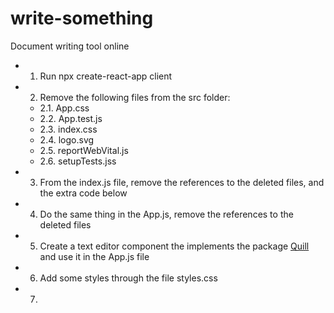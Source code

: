 # write-something
Document writing tool online

- 1. Run npx create-react-app client
- 2. Remove the following files from the src folder:
    - 2.1. App.css
    - 2.2. App.test.js
    - 2.3. index.css
    - 2.4. logo.svg
    - 2.5. reportWebVital.js
    - 2.6. setupTests.jss
- 3. From the index.js file, remove the references to the deleted files, and the extra code below
- 4. Do the same thing in the App.js, remove the references to the deleted files
- 5. Create a text editor component the implements the package [Quill](https://quilljs.com/) and use it in the App.js file
- 6. Add some styles through the file styles.css
- 7. 
